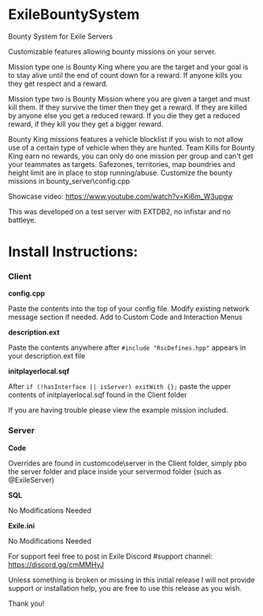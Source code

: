 # ExileBountySystem
Bounty System for Exile Servers

Customizable features allowing bounty missions on your server. 

Mission type one is Bounty King where you are the target and your goal is to stay alive until the end of count down for a reward. If anyone kills you they get respect and a reward.

Mission type two is Bounty Mission where you are given a target and must kill them. If they survive the timer then they get a reward. If they are killed by anyone else you get a reduced reward. If you die they get a reduced reward, if they kill you they get a bigger reward.

Bounty King missions features a vehicle blocklist if you wish to not allow use of a certain type of vehicle when they are hunted.
Team Kills for Bounty King earn no rewards, you can only do one mission per group and can't get your teammates as targets.
Safezones, territories, map boundries and height limit are in place to stop running/abuse.
Customize the bounty missions in bounty_server\config.cpp

Showcase video: https://www.youtube.com/watch?v=Ki6m_W3upgw

This was developed on a test server with EXTDB2, no infistar and no battleye.


# Install Instructions:

### Client

**config.cpp**

Paste the contents into the top of your config file. Modify existing network message section if needed.
Add to Custom Code and Interaction Menus

**description.ext**

Paste the contents anywhere after `#include "RscDefines.hpp"` appears in your description.ext file

**initplayerlocal.sqf**

After `if (!hasInterface || isServer) exitWith {};` paste the upper contents of initplayerlocal.sqf found in the Client folder

If you are having trouble please view the example mission included.

### Server

**Code**

Overrides are found in customcode\server in the Client folder, simply pbo the server folder and place inside your servermod folder (such as @ExileServer)

**SQL**

No Modifications Needed

**Exile.ini**

No Modifications Needed


For support feel free to post in Exile Discord #support channel: https://discord.gg/cmMMHyJ

Unless something is broken or missing in this initial release I will not provide support or installation help, you are free to use this release as you wish.

Thank you!
